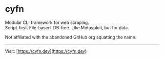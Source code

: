 # cyfn

Modular CLI framework for web scraping.  
Script-first. File-based. DB-free. Like Metasploit, but for data.

Not affiliated with the abandoned GitHub org squatting the name.

---

Visit: [https://cyfn.dev](https://cyfn.dev)
